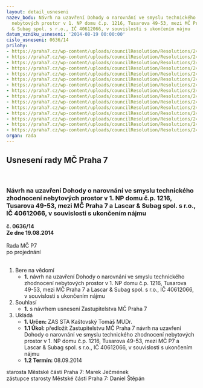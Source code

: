 ```yaml
---
layout: detail_usneseni
nazev_bodu: Návrh na uzavření Dohody o narovnání ve smyslu technického zhodnocení
  nebytových prostor v 1. NP domu č.p. 1216, Tusarova 49-53, mezi MČ Praha 7 a Lascar
  & Subag spol. s r.o., IČ 40612066, v souvislosti s ukončením nájmu
datum_vzniku_usneseni: '2014-08-19 00:00:00'
cislo_usneseni: 0636/14
prilohy:
- https://praha7.cz/wp-content/uploads/councilResolution/Resolutions/24745/38-14-priloha_01_lascar14.pdf
- https://praha7.cz/wp-content/uploads/councilResolution/Resolutions/24745/38-14-priloha_02_lascar14.pdf
- https://praha7.cz/wp-content/uploads/councilResolution/Resolutions/24745/38-14-priloha_03_lascar14.pdf
- https://praha7.cz/wp-content/uploads/councilResolution/Resolutions/24745/38-14-priloha_04_lascar14.pdf
- https://praha7.cz/wp-content/uploads/councilResolution/Resolutions/24745/38-14-priloha_05_lascar14.pdf
- https://praha7.cz/wp-content/uploads/councilResolution/Resolutions/24745/38-14-priloha_06_lascar14.pdf
- https://praha7.cz/wp-content/uploads/councilResolution/Resolutions/24745/38-14-priloha_07_lascar14.pdf
- https://praha7.cz/wp-content/uploads/councilResolution/Resolutions/24745/38-14-priloha_08_lascar14.pdf
- https://praha7.cz/wp-content/uploads/councilResolution/Resolutions/24745/38-14-priloha_09_lascar14.pdf
- https://praha7.cz/wp-content/uploads/councilResolution/Resolutions/24745/38-14-priloha_10_lascar14.pdf
- https://praha7.cz/wp-content/uploads/councilResolution/Resolutions/24745/38-14-priloha_11_lascar14.pdf
- https://praha7.cz/wp-content/uploads/councilResolution/Resolutions/24745/38-14-priloha_12_lascar14.doc
- https://praha7.cz/wp-content/uploads/councilResolution/Resolutions/24745/38-14-priloha_13_lascar14.pdf
- https://praha7.cz/wp-content/uploads/councilResolution/Resolutions/24745/38-14-priloha_18_lascar14.doc
- https://praha7.cz/wp-content/uploads/councilResolution/Resolutions/24745/38-14-priloha_19_lascar14.doc
organ: rada
---
```

<div id="ucUsn_pList" class="usn">
	<span><h2>Usnesení rady MČ Praha 7 </h2>
<br></span><div class="standBody">
<span><h3>Návrh na uzavření Dohody o narovnání ve smyslu technického zhodnocení nebytových prostor v 1. NP domu č.p. 1216, Tusarova 49-53, mezi MČ Praha 7 a Lascar &amp; Subag spol. s r.o., IČ 40612066, v souvislosti s ukončením nájmu</h3></span><div class="center">
		<strong>č. 0636/14</strong><br>
	</div>
<div class="center">
		<strong>Ze dne 19.08.2014</strong><br><br>
	</div>Rada MČ P7<br> po projednání<br><br><ol>
<li>Bere na vědomí<ul><li>
<strong>1.</strong> návrh na uzavření Dohody o narovnání ve smyslu technického zhodnocení nebytových prostor v 1. NP domu č.p. 1216, Tusarova 49-53, mezi MČ Praha 7 a Lascar &amp; Subag spol. s r.o., IČ 40612066, v souvislosti s ukončením nájmu</li></ul>
</li>
<li>Souhlasí<ul><li>
<strong>1.</strong> s návrhem usnesení Zastupitelstva MČ Praha 7</li></ul>
</li>
<li>Ukládá<ul>
<li>
<strong>1. Určen: </strong>ZAS STA Kaštovský Tomáš MUDr.</li>
<li>
<strong>1.1 Úkol: </strong>předložit Zastupitelstvu MČ Praha 7 návrh na uzavření Dohody o narovnání ve smyslu technického zhodnocení nebytových prostor v 1. NP domu č.p. 1216, Tusarova 49-53, mezi MČ P7 a Lascar &amp; Subag spol. s r.o., IČ 40612066, v souvislosti s ukončením nájmu</li>
<li>
<strong>1.2 Termín: </strong>08.09.2014</li>
</ul>
</li>
</ol>starosta Městské části Praha 7: Marek Ječmének<br>zástupce starosty Městské části Praha 7: Daniel Štěpán 
</div>
</div>